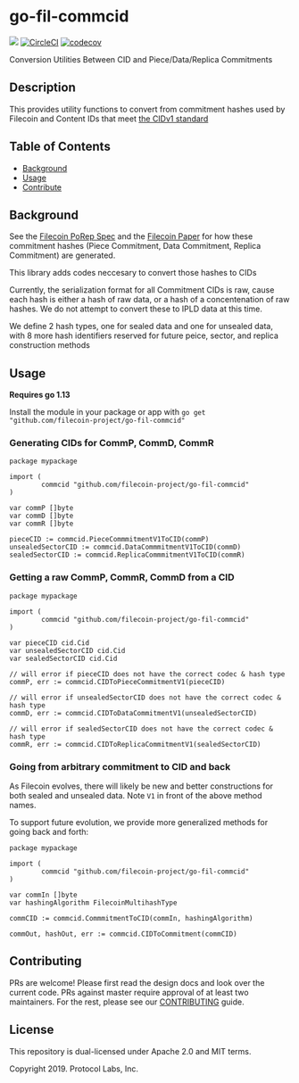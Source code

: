 # go-fil-commcid
[![](https://img.shields.io/badge/made%20by-Protocol%20Labs-blue.svg?style=flat-square)](http://ipn.io)
[![CircleCI](https://circleci.com/gh/filecoin-project/go-fil-commcid.svg?style=svg)](https://circleci.com/gh/filecoin-project/go-fil-commcid)
[![codecov](https://codecov.io/gh/filecoin-project/go-fil-commcid/branch/master/graph/badge.svg)](https://codecov.io/gh/filecoin-project/go-fil-commcid)

Conversion Utilities Between CID and Piece/Data/Replica Commitments

## Description

This provides utility functions to convert from
commitment hashes used by Filecoin and Content IDs that meet [the CIDv1 standard](https://github.com/multiformats/cid)

## Table of Contents
* [Background](https://github.com/filecoin-project/go-fil-commcid/tree/master#background)
* [Usage](https://github.com/filecoin-project/go-fil-commcid/tree/master#usage)
* [Contribute](https://github.com/filecoin-project/go-fil-commcid/tree/master#contribute)

## Background

See the [Filecoin PoRep Spec](https://filecoin-project.github.io/specs/#algorithms__porep) and the [Filecoin Paper](https://filecoin.io/filecoin.pdf) for how these commitment hashes (Piece Commitment, Data Commitment, Replica Commitment) are generated.

This library adds codes neccesary to convert those hashes to CIDs

Currently, the serialization format for all Commitment CIDs is raw, cause each
hash is either a hash of raw data, or a hash of a concentenation of raw hashes. We do not attempt to convert these to IPLD data at this time.

We define 2 hash types, one for sealed data and one for unsealed data, with 8 more hash identifiers reserved for future peice, sector, and replica construction methods

## Usage

**Requires go 1.13**

Install the module in your package or app with `go get "github.com/filecoin-project/go-fil-commcid"`

### Generating CIDs for CommP, CommD, CommR

```golang
package mypackage

import (
        commcid "github.com/filecoin-project/go-fil-commcid"
)

var commP []byte
var commD []byte
var commR []byte            

pieceCID := commcid.PieceCommmitmentV1ToCID(commP)
unsealedSectorCID := commcid.DataCommmitmentV1ToCID(commD)
sealedSectorCID := commcid.ReplicaCommmitmentV1ToCID(commR)

```

### Getting a raw CommP, CommR, CommD from a CID

```golang
package mypackage

import (
        commcid "github.com/filecoin-project/go-fil-commcid"
)

var pieceCID cid.Cid
var unsealedSectorCID cid.Cid
var sealedSectorCID cid.Cid           

// will error if pieceCID does not have the correct codec & hash type
commP, err := commcid.CIDToPieceCommitmentV1(pieceCID)

// will error if unsealedSectorCID does not have the correct codec & hash type
commD, err := commcid.CIDToDataCommitmentV1(unsealedSectorCID)

// will error if sealedSectorCID does not have the correct codec & hash type
commR, err := commcid.CIDToReplicaCommitmentV1(sealedSectorCID)
```

### Going from arbitrary commitment to CID and back

As Filecoin evolves, there will likely be new and better constructions for both sealed and unsealed data. Note `V1` in front of the above method names.

To support future evolution, we provide more generalized methods for
going back and forth:


```golang
package mypackage

import (
        commcid "github.com/filecoin-project/go-fil-commcid"
)

var commIn []byte
var hashingAlgorithm FilecoinMultihashType          

commCID := commcid.CommmitmentToCID(commIn, hashingAlgorithm)

commOut, hashOut, err := commcid.CIDToCommitment(commCID)

```

## Contributing
PRs are welcome!  Please first read the design docs and look over the current code.  PRs against 
master require approval of at least two maintainers.  For the rest, please see our 
[CONTRIBUTING](https://github.com/filecoin-project/go-fil-commcid/CONTRIBUTING.md) guide.

## License
This repository is dual-licensed under Apache 2.0 and MIT terms.

Copyright 2019. Protocol Labs, Inc.

